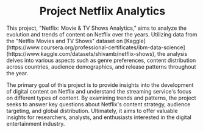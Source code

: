<h1 align="center">Project Netflix Analytics</h1>


<p>
This project, "Netflix: Movie & TV Shows Analytics," aims to analyze the evolution and trends of content on Netflix over the years. Utilizing data from the "Netflix Movies and TV Shows" dataset on [Kaggle](https://www.coursera.org/professional-certificates/ibm-data-science](https://www.kaggle.com/datasets/shivamb/netflix-shows), the analysis delves into various aspects such as genre preferences, content distribution across countries, audience demographics, and release patterns throughout the year.

The primary goal of this project is to provide insights into the development of digital content on Netflix and understand the streaming service's focus on different types of content. By examining trends and patterns, the project seeks to answer key questions about Netflix's content strategy, audience targeting, and global distribution. Ultimately, it aims to offer valuable insights for researchers, analysts, and enthusiasts interested in the digital entertainment industry.
</p>



